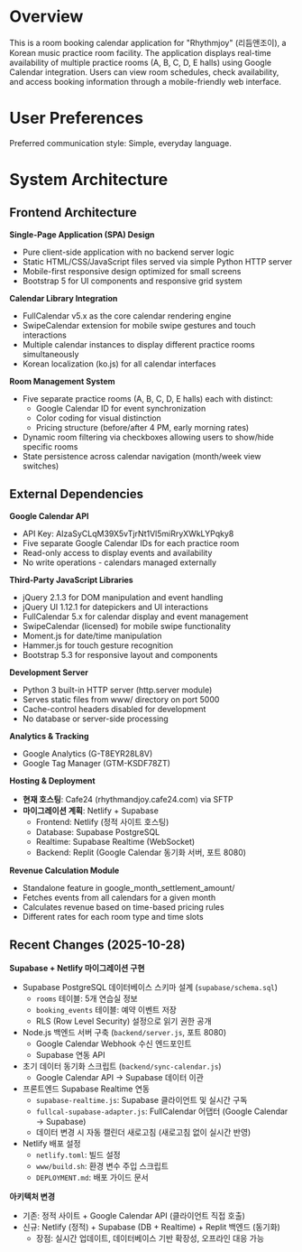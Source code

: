 # Overview

This is a room booking calendar application for "Rhythmjoy" (리듬앤조이), a Korean music practice room facility. The application displays real-time availability of multiple practice rooms (A, B, C, D, E halls) using Google Calendar integration. Users can view room schedules, check availability, and access booking information through a mobile-friendly web interface.

# User Preferences

Preferred communication style: Simple, everyday language.

# System Architecture

## Frontend Architecture

**Single-Page Application (SPA) Design**
- Pure client-side application with no backend server logic
- Static HTML/CSS/JavaScript files served via simple Python HTTP server
- Mobile-first responsive design optimized for small screens
- Bootstrap 5 for UI components and responsive grid system

**Calendar Library Integration**
- FullCalendar v5.x as the core calendar rendering engine
- SwipeCalendar extension for mobile swipe gestures and touch interactions
- Multiple calendar instances to display different practice rooms simultaneously
- Korean localization (ko.js) for all calendar interfaces

**Room Management System**
- Five separate practice rooms (A, B, C, D, E halls) each with distinct:
  - Google Calendar ID for event synchronization
  - Color coding for visual distinction
  - Pricing structure (before/after 4 PM, early morning rates)
- Dynamic room filtering via checkboxes allowing users to show/hide specific rooms
- State persistence across calendar navigation (month/week view switches)

## External Dependencies

**Google Calendar API**
- API Key: AIzaSyCLqM39X5vTjrNt1Vl5miRryXWkLYPqky8
- Five separate Google Calendar IDs for each practice room
- Read-only access to display events and availability
- No write operations - calendars managed externally

**Third-Party JavaScript Libraries**
- jQuery 2.1.3 for DOM manipulation and event handling
- jQuery UI 1.12.1 for datepickers and UI interactions
- FullCalendar 5.x for calendar display and event management
- SwipeCalendar (licensed) for mobile swipe functionality
- Moment.js for date/time manipulation
- Hammer.js for touch gesture recognition
- Bootstrap 5.3 for responsive layout and components

**Development Server**
- Python 3 built-in HTTP server (http.server module)
- Serves static files from www/ directory on port 5000
- Cache-control headers disabled for development
- No database or server-side processing

**Analytics & Tracking**
- Google Analytics (G-T8EYR28L8V)
- Google Tag Manager (GTM-KSDF78ZT)

**Hosting & Deployment**
- **현재 호스팅**: Cafe24 (rhythmandjoy.cafe24.com) via SFTP
- **마이그레이션 계획**: Netlify + Supabase
  - Frontend: Netlify (정적 사이트 호스팅)
  - Database: Supabase PostgreSQL
  - Realtime: Supabase Realtime (WebSocket)
  - Backend: Replit (Google Calendar 동기화 서버, 포트 8080)

**Revenue Calculation Module**
- Standalone feature in google_month_settlement_amount/
- Fetches events from all calendars for a given month
- Calculates revenue based on time-based pricing rules
- Different rates for each room type and time slots

## Recent Changes (2025-10-28)

**Supabase + Netlify 마이그레이션 구현**
- Supabase PostgreSQL 데이터베이스 스키마 설계 (`supabase/schema.sql`)
  - `rooms` 테이블: 5개 연습실 정보
  - `booking_events` 테이블: 예약 이벤트 저장
  - RLS (Row Level Security) 설정으로 읽기 권한 공개
- Node.js 백엔드 서버 구축 (`backend/server.js`, 포트 8080)
  - Google Calendar Webhook 수신 엔드포인트
  - Supabase 연동 API
- 초기 데이터 동기화 스크립트 (`backend/sync-calendar.js`)
  - Google Calendar API → Supabase 데이터 이관
- 프론트엔드 Supabase Realtime 연동
  - `supabase-realtime.js`: Supabase 클라이언트 및 실시간 구독
  - `fullcal-supabase-adapter.js`: FullCalendar 어댑터 (Google Calendar → Supabase)
  - 데이터 변경 시 자동 캘린더 새로고침 (새로고침 없이 실시간 반영)
- Netlify 배포 설정
  - `netlify.toml`: 빌드 설정
  - `www/build.sh`: 환경 변수 주입 스크립트
  - `DEPLOYMENT.md`: 배포 가이드 문서

**아키텍처 변경**
- 기존: 정적 사이트 + Google Calendar API (클라이언트 직접 호출)
- 신규: Netlify (정적) + Supabase (DB + Realtime) + Replit 백엔드 (동기화)
  - 장점: 실시간 업데이트, 데이터베이스 기반 확장성, 오프라인 대응 가능